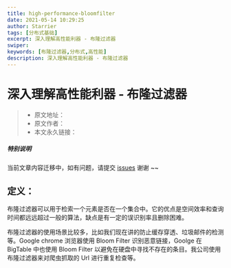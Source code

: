 ```yaml
---
title: high-performance-bloomfilter
date: 2021-05-14 10:29:25
author: Starrier
tags: [分布式基础]
excerpt: 深入理解高性能利器 - 布隆过滤器
swiper:
keywords: [布隆过滤器,分布式,高性能]
description: 深入理解高性能利器 - 布隆过滤器
---
```


# 深入理解高性能利器 - 布隆过滤器

> * 原文地址：[]()
> * 原文作者：[]()
> * 本文永久链接：[]()

##### **特别说明**

当前文章内容迁移中，如有问题，请提交 [issues](https://github.com/Starrier/starrier.github.io/issues) 谢谢 ~~

## 定义：

布隆过滤器可以用于检索一个元素是否在一个集合中。它的优点是空间效率和查询时间都远远超过一般的算法，缺点是有一定的误识别率且删除困难。

布隆过滤器的使用场景比较多，比如我们现在讲的防止缓存穿透、垃圾邮件的检测等。Google chrome 浏览器使用 Bloom Filter 识别恶意链接，Goolge 在 BigTable 中也使用 Bloom Filter 以避免在硬盘中寻找不存在的条目。我公司使用布隆过滤器来对爬虫抓取的 Url 进行重复检查等。
